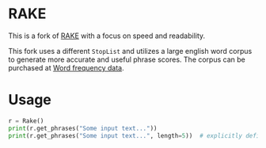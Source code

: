 RAKE
====

This is a fork of [RAKE](https://github.com/aneesha/RAKE) with a focus on speed and readability.

This fork uses a different `StopList` and utilizes a large english word corpus to generate more accurate and useful phrase scores. The corpus can be purchased at [Word frequency data](https://www.wordfrequency.info/free.asp).

Usage
=====

```python
r = Rake()
print(r.get_phrases("Some input text..."))
print(r.get_phrases("Some input text...", length=5))  # explicitly define phrase list length
```